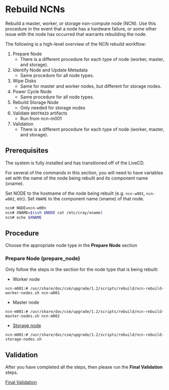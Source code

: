 # Rebuild NCNs

Rebuild a master, worker, or storage non-compute node (NCN). Use this procedure in the event that a node has a hardware failure, or some other issue with the node has occurred that warrants rebuilding the node.

The following is a high-level overview of the NCN rebuild workflow:

1. Prepare Node
    * There is a different procedure for each type of node (worker, master, and storage).
2. Identify Node and Update Metadata
    * Same procedure for all node types.
3. Wipe Disks
    * Same for master and worker nodes, but different for storage nodes.
4. Power Cycle Node
    * Same procedure for all node types.
5. Rebuild Storage Node
    * Only needed for storage nodes
6. Validate `BOOTRAID` artifacts
    * Run from ncn-m001
7. Validation
    * There is a different procedure for each type of node (worker, master, and storage).

## Prerequisites

The system is fully installed and has transitioned off of the LiveCD.

For several of the commands in this section, you will need to have variables set with the name of the node being rebuilt and its component name (xname).

Set NODE to the hostname of the node being rebuilt (e.g. `ncn-w001`, `ncn-w002`, etc).
Set `XNAME` to the component name (xname) of that node.

```bash
ncn# NODE=ncn-w00n
ncn# XNAME=$(ssh $NODE cat /etc/cray/xname)
ncn# echo $XNAME
```

## Procedure

   Choose the appropriate node type in the **Prepare Node** section

### Prepare Node (prepare_node)

Only follow the steps in the section for the node type that is being rebuilt:

* Worker node

```
ncn-m001:# /usr/share/doc/csm/upgrade/1.2/scripts/rebuild/ncn-rebuild-worker-nodes.sh ncn-w001
```

* Master node

```
ncn-m001:# /usr/share/doc/csm/upgrade/1.2/scripts/rebuild/ncn-rebuild-master-nodes.sh ncn-m002
```

* [Storage node](Rebuild_NCNs/Prepare_Storage_Nodes.md)
```
ncn-m001:# /usr/share/doc/csm/upgrade/1.2/scripts/rebuild/ncn-rebuild-storage-nodes.sh
```

## Validation

After you have completed all the steps, then please run the **Final Validation** steps.

[Final Validation](rebuild_ncns/../Rebuild_NCNs/Final_Validation_Steps.md)